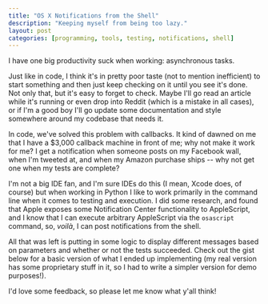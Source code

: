 ```yaml
---
title: "OS X Notifications from the Shell"
description: "Keeping myself from being too lazy."
layout: post
categories: [programming, tools, testing, notifications, shell]
---
```


I have one big productivity suck when working: asynchronous tasks. 

Just like in code, I think it's in pretty poor taste (not to mention inefficient) to start something and then just keep checking on it until you see it's done. Not only that, but it's easy to forget to check. Maybe I'll go read an article while it's running or even drop into Reddit (which is a mistake in all cases), or if I'm a good boy I'll go update some documentation and style somewhere around my codebase that needs it.

In code, we've solved this problem with callbacks. It kind of dawned on me that I have a $3,000 callback machine in front of me; why not make it work for me? I get a notification when someone posts on my Facebook wall, when I'm tweeted at, and when my Amazon purchase ships -- why not get one when my tests are complete?

I'm not a big IDE fan, and I'm sure IDEs do this (I mean, Xcode does, of course) but when working in Python I like to work primarily in the command line when it comes to testing and execution. I did some research, and found that Apple exposes some Notification Center functionality to AppleScript, and I know that I can execute arbitrary AppleScript via the `osascript` command, so, _voilà_, I can post notifications from the shell.

All that was left is putting in some logic to display different messages based on parameters and whether or not the tests succeeded. Check out the gist below for a basic version of what I ended up implementing (my real version has some proprietary stuff in it, so I had to write a simpler version for demo purposes!).

<script src="https://gist.github.com/josefdlange/32be51f1efa9ec28bbba.js"></script>

I'd love some feedback, so please let me know what y'all think!